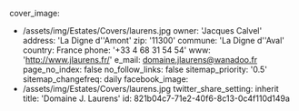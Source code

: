 cover_image:
  - /assets/img/Estates/Covers/laurens.jpg
owner: 'Jacques Calvel'
address: 'La Digne d''Amont'
zip: '11300'
commune: 'La Digne d''Aval'
country: France
phone: '+33 4 68 31 54 54'
www: 'http://www.jlaurens.fr/'
e_mail: domaine.jlaurens@wanadoo.fr
page_no_index: false
no_follow_links: false
sitemap_priority: '0.5'
sitemap_changefreq: daily
facebook_image:
  - /assets/img/Estates/Covers/laurens.jpg
twitter_share_setting: inherit
title: 'Domaine J. Laurens'
id: 821b04c7-71e2-40f6-8c13-0c4f110d149a
